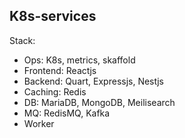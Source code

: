 ## K8s-services

Stack:
  - Ops: K8s, metrics, skaffold
  - Frontend: Reactjs
  - Backend: Quart, Expressjs, Nestjs
  - Caching: Redis
  - DB: MariaDB, MongoDB, Meilisearch
  - MQ: RedisMQ, Kafka
  - Worker
